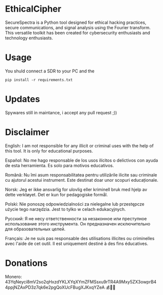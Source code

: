 # EthicalCipher

SecureSpectra is a Python tool designed for ethical hacking practices, secure communications, and signal analysis using the Fourier transform. This versatile toolkit has been created for cybersecurity enthusiasts and technology enthusiasts.

# Usage
You shuld connect a SDR to your PC and the 
```
pip install -r requirements.txt
```

# Updates
Spywares still in maintance, i accept any pull request ;))

# Disclaimer
English: I am not responsible for any illicit or criminal uses with the help of this tool. It is only 
for educational purposes.

Español: No me hago responsable de los usos ilícitos o delictivos con ayuda de esta herramienta. Es solo para motivos educativos.

Română: Nu îmi asum responsabilitatea pentru utilizările ilicite sau criminale cu ajutorul acestui instrument. Este destinat doar unor scopuri educaționale.

Norsk: Jeg er ikke ansvarlig for ulovlig eller kriminell bruk med hjelp av dette verktøyet. Det er kun for pedagogiske formål.

Polski: Nie ponoszę odpowiedzialności za nielegalne lub przestępcze użycie tego narzędzia. Jest to tylko w celach edukacyjnych.

Русский: Я не несу ответственности за незаконное или преступное использование этого инструмента. Он предназначен исключительно для образовательных целей.

Français: Je ne suis pas responsable des utilisations illicites ou criminelles avec l'aide de cet outil. Il est uniquement destiné à des fins éducatives.

# Donations
Monero: 43YqNeyci8mV2so2qHxzdYKLXYqXYmZFMSsxu9rTR4A9Mxy5ZX3owprB44ppjNZAxPD3z7qk6e2pgQoXUcFBugXJKxqYZeA 💰💸💸

